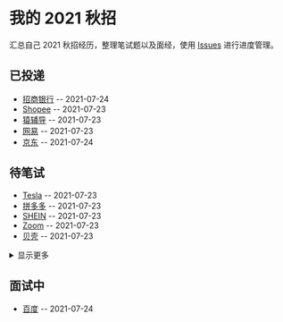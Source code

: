 
# 我的 2021 秋招 

汇总自己 2021 秋招经历，整理笔试题以及面经，使用 [Issues](https://github.com/mayandev/interview-2021/issues) 进行进度管理。
## 已投递
- [招商银行](https://github.com/Mayandev/interview-2021/issues/12) -- 2021-07-24
- [Shopee](https://github.com/Mayandev/interview-2021/issues/7) -- 2021-07-23
- [猿辅导](https://github.com/Mayandev/interview-2021/issues/5) -- 2021-07-23
- [网易](https://github.com/Mayandev/interview-2021/issues/4) -- 2021-07-23
- [京东](https://github.com/Mayandev/interview-2021/issues/2) -- 2021-07-24
## 待笔试
- [Tesla](https://github.com/Mayandev/interview-2021/issues/11) -- 2021-07-23
- [拼多多](https://github.com/Mayandev/interview-2021/issues/9) -- 2021-07-23
- [SHEIN](https://github.com/Mayandev/interview-2021/issues/8) -- 2021-07-23
- [Zoom](https://github.com/Mayandev/interview-2021/issues/6) -- 2021-07-23
- [贝壳](https://github.com/Mayandev/interview-2021/issues/3) -- 2021-07-23
<details><summary>显示更多</summary>

- [360](https://github.com/Mayandev/interview-2021/issues/1) -- 2021-07-23
</details>

## 面试中
- [百度](https://github.com/Mayandev/interview-2021/issues/10) -- 2021-07-24
